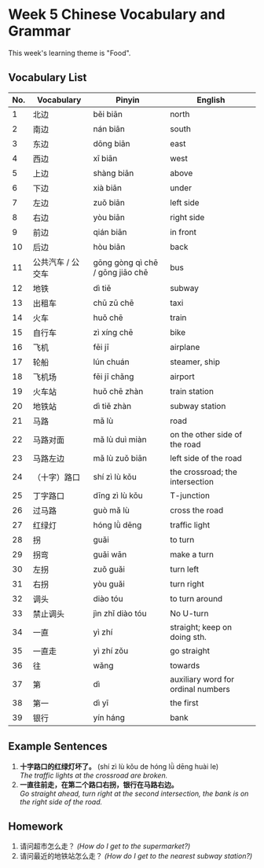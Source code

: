 # Week 5 Chinese Vocabulary and Grammar

This week's learning theme is "Food".

## Vocabulary List

| No. | Vocabulary | Pinyin | English |
|----|------------|--------|---------|
| 1  | 北边 | běi biān | north |
| 2  | 南边 | nán biān | south |
| 3  | 东边 | dōng biān | east |
| 4  | 西边 | xī biān | west |
| 5  | 上边 | shàng biān | above |
| 6  | 下边 | xià biān | under |
| 7  | 左边 | zuǒ biān | left side |
| 8  | 右边 | yòu biān | right side |
| 9  | 前边 | qián biān | in front |
| 10 | 后边 | hòu biān | back |
| 11 | 公共汽车 / 公交车 | gōng gòng qì chē / gōng jiāo chē | bus |
| 12 | 地铁 | dì tiě | subway |
| 13 | 出租车 | chū zū chē | taxi |
| 14 | 火车 | huǒ chē | train |
| 15 | 自行车 | zì xíng chē | bike |
| 16 | 飞机 | fēi jī | airplane |
| 17 | 轮船 | lún chuán | steamer, ship |
| 18 | 飞机场 | fēi jī chǎng | airport |
| 19 | 火车站 | huǒ chē zhàn | train station |
| 20 | 地铁站 | dì tiě zhàn | subway station |
| 21 | 马路 | mǎ lù | road |
| 22 | 马路对面 | mǎ lù duì miàn | on the other side of the road |
| 23 | 马路左边 | mǎ lù zuǒ biān | left side of the road |
| 24 | （十字）路口 | shí zì lù kǒu | the crossroad; the intersection |
| 25 | 丁字路口 | dīng zì lù kǒu | T-junction |
| 26 | 过马路 | guò mǎ lù | cross the road |
| 27 | 红绿灯 | hóng lǜ dēng | traffic light |
| 28 | 拐 | guǎi | to turn |
| 29 | 拐弯 | guǎi wān | make a turn |
| 30 | 左拐 | zuǒ guǎi | turn left |
| 31 | 右拐 | yòu guǎi | turn right |
| 32 | 调头 | diào tóu | to turn around |
| 33 | 禁止调头 | jìn zhǐ diào tóu | No U-turn |
| 34 | 一直 | yì zhí | straight; keep on doing sth. |
| 35 | 一直走 | yì zhí zǒu | go straight |
| 36 | 往 | wǎng | towards |
| 37 | 第 | dì | auxiliary word for ordinal numbers |
| 38 | 第一 | dì yī | the first |
| 39 | 银行 | yín háng | bank |

## Example Sentences

1. **十字路口的红绿灯坏了。** (shí zì lù kǒu de hóng lǜ dēng huài le)  
   *The traffic lights at the crossroad are broken.*
2. **一直往前走，在第二个路口右拐，银行在马路右边。**  
   *Go straight ahead, turn right at the second intersection, the bank is on the right side of the road.*

## Homework

1. 请问超市怎么走？ *(How do I get to the supermarket?)*
2. 请问最近的地铁站怎么走？ *(How do I get to the nearest subway station?)*
